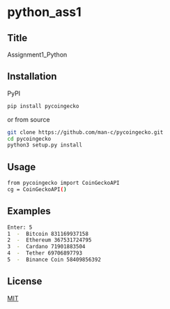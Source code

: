 # python_ass1
## Title
Assignment1_Python
## Installation

PyPI

```bash
pip install pycoingecko
```
or from source

```bash
git clone https://github.com/man-c/pycoingecko.git
cd pycoingecko
python3 setup.py install
```
## Usage
```bash
from pycoingecko import CoinGeckoAPI
cg = CoinGeckoAPI()
```
## Examples 
```bash
Enter: 5
1  -  Bitcoin 831169937158
2  -  Ethereum 367531724795
3  -  Cardano 71901883504
4  -  Tether 69706897793
5  -  Binance Coin 58409856392
```
## License
[MIT](https://choosealicense.com/licenses/mit/)
